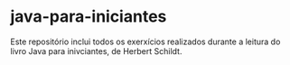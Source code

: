 # java-para-iniciantes
Este repositório inclui todos os exerxícios realizados durante a leitura do livro Java para inivciantes, de Herbert Schildt.
